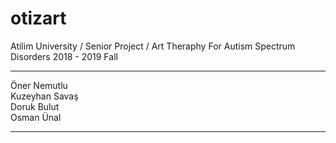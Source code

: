 # otizart
Atilim University / Senior Project / Art Theraphy For Autism Spectrum Disorders 
2018 - 2019 Fall
<hr>
Öner Nemutlu </br>
Kuzeyhan Savaş</br>
Doruk Bulut</br>
Osman Ünal</br>
<hr>
